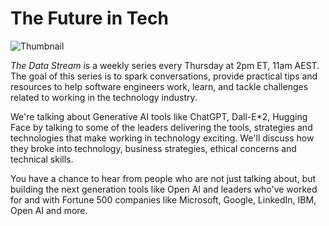 # The Future in Tech

![Thumbnail](https://i.imgur.com/N6MVC0L.png)

*The Data Stream* is a weekly series every Thursday at 2pm ET, 11am AEST.
The goal of this series is to spark conversations, provide practical tips and resources to help software engineers work, learn, and tackle challenges related to working in the technology industry.

We're talking about Generative AI tools like ChatGPT, Dall-E*2, Hugging Face by talking to some of the leaders delivering the tools, strategies and technologies that make working in technology exciting. We'll discuss how they broke into technology, business strategies, ethical concerns and technical skills.

You have a chance to hear from people who are not just talking about, but building the next generation tools like Open AI and leaders who've worked for and with Fortune 500 companies like Microsoft, Google, LinkedIn,  IBM,  Open AI and more.

